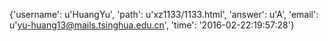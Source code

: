 {'username': u'HuangYu', 'path': u'xz1133/1133.html', 'answer': u'A', 'email': u'yu-huang13@mails.tsinghua.edu.cn', 'time': '2016-02-22:19:57:28'}
